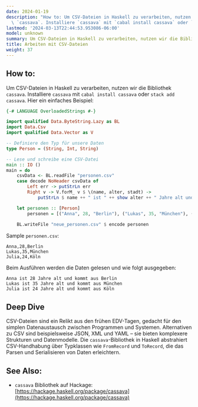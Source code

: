 ```yaml
---
date: 2024-01-19
description: "How to: Um CSV-Dateien in Haskell zu verarbeiten, nutzen wir die Bibliothek\
  \ `cassava`. Installiere `cassava` mit `cabal install cassava` oder `stack add\u2026"
lastmod: '2024-03-13T22:44:53.953086-06:00'
model: unknown
summary: Um CSV-Dateien in Haskell zu verarbeiten, nutzen wir die Bibliothek `cassava`.
title: Arbeiten mit CSV-Dateien
weight: 37
---
```


## How to:
Um CSV-Dateien in Haskell zu verarbeiten, nutzen wir die Bibliothek `cassava`. Installiere `cassava` mit `cabal install cassava` oder `stack add cassava`. Hier ein einfaches Beispiel:

```Haskell
{-# LANGUAGE OverloadedStrings #-}

import qualified Data.ByteString.Lazy as BL
import Data.Csv
import qualified Data.Vector as V

-- Definiere den Typ für unsere Daten
type Person = (String, Int, String)

-- Lese und schreibe eine CSV-Datei
main :: IO ()
main = do
    csvData <- BL.readFile "personen.csv"
    case decode NoHeader csvData of
        Left err -> putStrLn err
        Right v -> V.forM_ v $ \(name, alter, stadt) ->
            putStrLn $ name ++ " ist " ++ show alter ++ " Jahre alt und kommt aus " ++ stadt

    let personen :: [Person]
        personen = [("Anna", 28, "Berlin"), ("Lukas", 35, "München"), ("Julia", 24, "Köln")]
    
    BL.writeFile "neue_personen.csv" $ encode personen
```

Sample `personen.csv`:
```
Anna,28,Berlin
Lukas,35,München
Julia,24,Köln
```

Beim Ausführen werden die Daten gelesen und wie folgt ausgegeben:
```
Anna ist 28 Jahre alt und kommt aus Berlin
Lukas ist 35 Jahre alt und kommt aus München
Julia ist 24 Jahre alt und kommt aus Köln
```

## Deep Dive
CSV-Dateien sind ein Relikt aus den frühen EDV-Tagen, gedacht für den simplen Datenaustausch zwischen Programmen und Systemen. Alternativen zu CSV sind beispielsweise JSON, XML und YAML – sie bieten komplexere Strukturen und Datenmodelle. Die `cassava`-Bibliothek in Haskell abstrahiert CSV-Handhabung über Typklassen wie `FromRecord` und `ToRecord`, die das Parsen und Serialisieren von Daten erleichtern.

## See Also:
- `cassava` Bibliothek auf Hackage: [https://hackage.haskell.org/package/cassava](https://hackage.haskell.org/package/cassava)
